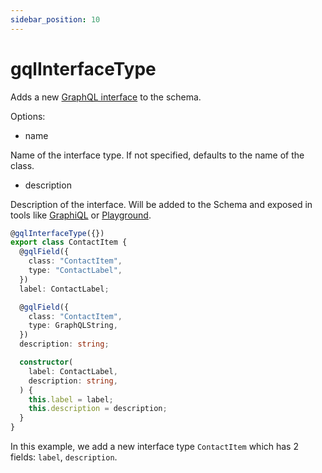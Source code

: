 ```yaml
---
sidebar_position: 10
---
```


# gqlInterfaceType

Adds a new [GraphQL interface](https://graphql.org/learn/schema/#interfaces) to the schema.

Options:

* name

Name of the interface type. If not specified, defaults to the name of the class.

* description

Description of the interface. Will be added to the Schema and exposed in tools like [GraphiQL](https://github.com/graphql/graphiql) or [Playground](https://github.com/graphql/graphql-playground).

```ts
@gqlInterfaceType({})
export class ContactItem {
  @gqlField({
    class: "ContactItem",
    type: "ContactLabel",
  })
  label: ContactLabel;

  @gqlField({
    class: "ContactItem",
    type: GraphQLString,
  })
  description: string;

  constructor(
    label: ContactLabel,
    description: string,
  ) {
    this.label = label;
    this.description = description;
  }
}
```

In this example, we add a new interface type `ContactItem` which has 2 fields: `label`, `description`.
